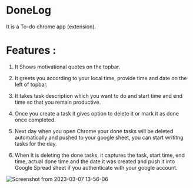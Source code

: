 # DoneLog
It is a To-do chrome app (extension).  
# Features :  

1. It Shows motivational quotes on the topbar.

2. It greets you according to your local time, provide time and date on the left of topbar.  

3. It takes task description which you want to do and start time and end time so that you remain productive.  

4. Once you create a task it gives option to delete it or mark it as done once completed.  

5. Next day when you open Chrome your done tasks will be deleted automatically and pushed to your google sheet, you can start writitng tasks for the day.  

6. When It is deleting the done tasks, it captures the task, start time, end time, actual done time and the date it was created and push it into Google Spread sheet if you authenticate with your google account.    

![Screenshot from 2023-03-07 13-56-06](https://user-images.githubusercontent.com/40820072/223367353-e58a0b3c-0975-4641-91c8-0ee5edf9dd12.png)
